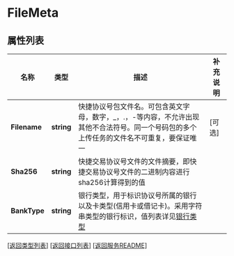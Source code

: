 # FileMeta

## 属性列表

名称 | 类型 | 描述 | 补充说明
------------ | ------------- | ------------- | -------------
**Filename** | **string** | 快捷协议号包文件名。可包含英文字母，数字，_，.，-等内容，不允许出现其他不合法符号。同一个号码包的多个上传任务的文件名不可重复，要保证唯一 | [可选] 
**Sha256** | **string** | 快捷交易协议号文件的文件摘要，即快捷交易协议号文件的二进制内容进行sha256计算得到的值 | 
**BankType** | **string** | 银行类型，用于标识协议号所属的银行以及卡类型(信用卡或借记卡)。采用字符串类型的银行标识，值列表详见[银行类型](https://pay.weixin.qq.com/wiki/doc/apiv3_partner/terms_definition/chapter1_1_3.shtml#part-7) | 

[\[返回类型列表\]](README.md#类型列表)
[\[返回接口列表\]](README.md#接口列表)
[\[返回服务README\]](README.md)


